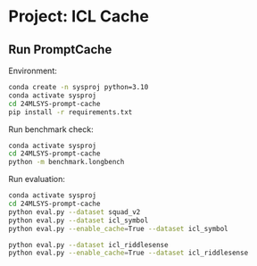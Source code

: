# Project: ICL Cache

## Run PromptCache
Environment:
```bash
conda create -n sysproj python=3.10
conda activate sysproj
cd 24MLSYS-prompt-cache
pip install -r requirements.txt
```

Run benchmark check:
```bash
conda activate sysproj
cd 24MLSYS-prompt-cache
python -m benchmark.longbench
```

Run evaluation:
```bash
conda activate sysproj
cd 24MLSYS-prompt-cache
python eval.py --dataset squad_v2
python eval.py --dataset icl_symbol
python eval.py --enable_cache=True --dataset icl_symbol

python eval.py --dataset icl_riddlesense
python eval.py --enable_cache=True --dataset icl_riddlesense
```